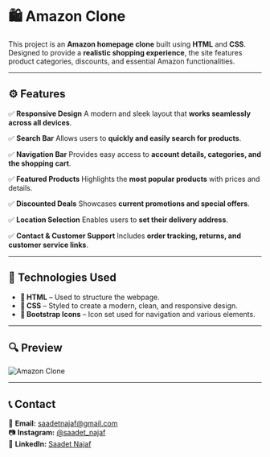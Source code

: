 # 🛍️ Amazon Clone  

This project is an **Amazon homepage clone** built using **HTML** and **CSS**. Designed to provide a **realistic shopping experience**, the site features product categories, discounts, and essential Amazon functionalities.  

---

## ⚙️ Features  

✅ **Responsive Design**
A modern and sleek layout that **works seamlessly across all devices**.  

✅ **Search Bar**
Allows users to **quickly and easily search for products**.  

✅ **Navigation Bar**
Provides easy access to **account details, categories, and the shopping cart**.  

✅ **Featured Products**
Highlights the **most popular products** with prices and details.  

✅ **Discounted Deals**
Showcases **current promotions and special offers**.  

✅ **Location Selection**
Enables users to **set their delivery address**.  

✅ **Contact & Customer Support**
Includes **order tracking, returns, and customer service links**.  

---

## 🔧 Technologies Used  

- **📝 HTML** – Used to structure the webpage.  
- **🎨 CSS** – Styled to create a modern, clean, and responsive design.  
- **📌 Bootstrap Icons** – Icon set used for navigation and various elements.  

---

## 🔍 Preview  

![Amazon Clone](Amazon.gif)  

---

## 📞 Contact  

📩 **Email:** [saadetnajaf@gmail.com](mailto:saadetnajaf@gmail.com)  
📷 **Instagram:** [@saadet_najaf](https://www.instagram.com/saadet_najaf)  
💼 **LinkedIn:** [Saadet Najaf](https://www.linkedin.com/in/saadetnajaf/)  
